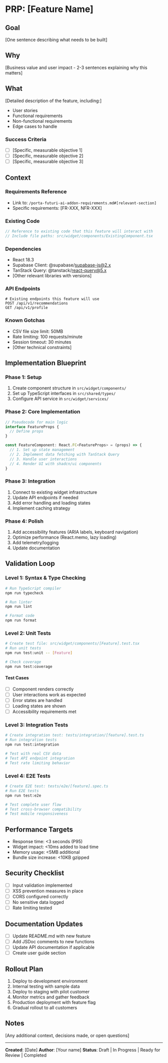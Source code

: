 # PRP: [Feature Name]

## Goal
[One sentence describing what needs to be built]

## Why
[Business value and user impact - 2-3 sentences explaining why this matters]

## What
[Detailed description of the feature, including:]
- User stories
- Functional requirements
- Non-functional requirements
- Edge cases to handle

### Success Criteria
- [ ] [Specific, measurable objective 1]
- [ ] [Specific, measurable objective 2]
- [ ] [Specific, measurable objective 3]

## Context

### Requirements Reference
- Link to: `/porta-futuri-ai-addon-requirements.md#[relevant-section]`
- Specific requirements: [FR-XXX, NFR-XXX]

### Existing Code
```typescript
// Reference to existing code that this feature will interact with
// Include file paths: src/widget/components/ExistingComponent.tsx
```

### Dependencies
- React 18.3
- Supabase Client: @supabase/supabase-js@2.x
- TanStack Query: @tanstack/react-query@5.x
- [Other relevant libraries with versions]

### API Endpoints
```http
# Existing endpoints this feature will use
POST /api/v1/recommendations
GET /api/v1/profile
```

### Known Gotchas
<!-- CRITICAL: Important implementation notes that could cause issues -->
- CSV file size limit: 50MB
- Rate limiting: 100 requests/minute
- Session timeout: 30 minutes
- [Other technical constraints]

## Implementation Blueprint

### Phase 1: Setup
1. Create component structure in `src/widget/components/`
2. Set up TypeScript interfaces in `src/shared/types/`
3. Configure API service in `src/widget/services/`

### Phase 2: Core Implementation
```typescript
// Pseudocode for main logic
interface FeatureProps {
  // Define props
}

const FeatureComponent: React.FC<FeatureProps> = (props) => {
  // 1. Set up state management
  // 2. Implement data fetching with TanStack Query
  // 3. Handle user interactions
  // 4. Render UI with shadcn/ui components
}
```

### Phase 3: Integration
1. Connect to existing widget infrastructure
2. Update API endpoints if needed
3. Add error handling and loading states
4. Implement caching strategy

### Phase 4: Polish
1. Add accessibility features (ARIA labels, keyboard navigation)
2. Optimize performance (React.memo, lazy loading)
3. Add telemetry/logging
4. Update documentation

## Validation Loop

### Level 1: Syntax & Type Checking
```bash
# Run TypeScript compiler
npm run typecheck

# Run linter
npm run lint

# Format code
npm run format
```

### Level 2: Unit Tests
```bash
# Create test file: src/widget/components/[Feature].test.tsx
# Run unit tests
npm run test:unit -- [Feature]

# Check coverage
npm run test:coverage
```

#### Test Cases
- [ ] Component renders correctly
- [ ] User interactions work as expected
- [ ] Error states are handled
- [ ] Loading states are shown
- [ ] Accessibility requirements met

### Level 3: Integration Tests
```bash
# Create integration test: tests/integration/[feature].test.ts
# Run integration tests
npm run test:integration

# Test with real CSV data
# Test API endpoint integration
# Test rate limiting behavior
```

### Level 4: E2E Tests
```bash
# Create E2E test: tests/e2e/[feature].spec.ts
# Run E2E tests
npm run test:e2e

# Test complete user flow
# Test cross-browser compatibility
# Test mobile responsiveness
```

## Performance Targets
- Response time: <3 seconds (P95)
- Widget impact: <10ms added to load time
- Memory usage: <5MB additional
- Bundle size increase: <10KB gzipped

## Security Checklist
- [ ] Input validation implemented
- [ ] XSS prevention measures in place
- [ ] CORS configured correctly
- [ ] No sensitive data logged
- [ ] Rate limiting tested

## Documentation Updates
- [ ] Update README.md with new feature
- [ ] Add JSDoc comments to new functions
- [ ] Update API documentation if applicable
- [ ] Create user guide section

## Rollout Plan
1. Deploy to development environment
2. Internal testing with sample data
3. Deploy to staging with pilot customer
4. Monitor metrics and gather feedback
5. Production deployment with feature flag
6. Gradual rollout to all customers

## Notes
[Any additional context, decisions made, or open questions]

---
**Created**: [Date]
**Author**: [Your name]
**Status**: Draft | In Progress | Ready for Review | Completed